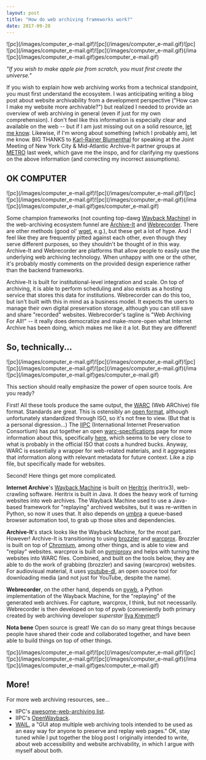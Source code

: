 ```yaml
---
layout: post
title: "How do web archiving frameworks work?"
date: 2017-09-20
---
```


<span style="float:left;">
![pc](/images/computer_e-mail.gif)
</span>
<span style="float:left;">
![pc](/images/computer_e-mail.gif)
</span>
<span style="float:left;">
![pc](/images/computer_e-mail.gif)
</span>
<span style="float:left;">
![pc](/images/computer_e-mail.gif)
</span>
<span style="float:left;">
![pc](/images/computer_e-mail.gif)
</span> ![pc](/images/computer_e-mail.gif)   

*"If you wish to make apple pie from scratch, you must first create the universe."*

If you wish to explain how web archiving works from a technical standpoint, you must first understand the ecosystem. I was anticipating writing a blog post about website archivability from a development perspective ("How can I make my website more archivable?") but realized I needed to provide an overview of web archiving in general (even if just for my own comprehension). I don't feel like this information is especially clear and available on the web -- but if I am just missing out on a solid resource, [let me know](https://twitter.com/ablwr). Likewise, if I'm wrong about something (which I probably am), let me know. BIG THANKS to [Karl-Rainer Blumenthal](http://landscapelibrarian.com/) for speaking at the Joint Meeting of New York City & Mid-Atlantic Archive-It partner groups at [METRO](http://metro.org/) last week, which gave me the inspo, and for clarifying my questions on the above information (and correcting my incorrect assumptions).

## OK COMPUTER

<span style="float:left;">
![pc](/images/computer_e-mail.gif)
</span>
<span style="float:left;">
![pc](/images/computer_e-mail.gif)
</span>
<span style="float:left;">
![pc](/images/computer_e-mail.gif)
</span>
<span style="float:left;">
![pc](/images/computer_e-mail.gif)
</span>
<span style="float:left;">
![pc](/images/computer_e-mail.gif)
</span> ![pc](/images/computer_e-mail.gif)  

Some champion frameworks (not counting top-dawg [Wayback Machine](archive.org/web)) in the web-archiving ecosystem funnel are [Archive-It](https://archive-it.org/) and [Webrecorder](https://webrecorder.io/). There are other methods (good ol' [wget](https://www.gnu.org/software/wget/), e.g.), but these get a lot of hype. And I feel like they are frequently pitted against each other, even though they serve different purposes, so they shouldn't be thought of in this way. Archive-It and Webrecorder are platforms that allow people to easily use the underlying web archiving technology. When unhappy with one or the other, it's probably mostly comments on the provided design experience rather than the backend frameworks.

Archive-It is built for institutional-level integration and scale. On top of archiving, it is able to perform scheduling and also exists as a hosting service that stores this data for institutions. Webrecorder can do this too, but isn't built with this in mind as a business model. It expects the users to manage their own digital preservation storage, although you can still save and share "recorded" websites. Webrecorder's tagline is "Web Archiving For All!" -- it really does democratize and make-more-open what Internet Archive has been doing, which makes me like it a lot. But they are different!

## So, technically...

<span style="float:left;">
![pc](/images/computer_e-mail.gif)
</span>
<span style="float:left;">
![pc](/images/computer_e-mail.gif)
</span>
<span style="float:left;">
![pc](/images/computer_e-mail.gif)
</span>
<span style="float:left;">
![pc](/images/computer_e-mail.gif)
</span>
<span style="float:left;">
![pc](/images/computer_e-mail.gif)
</span> ![pc](/images/computer_e-mail.gif)  

This section should really emphasize the power of open source tools. Are you ready?

First! All these tools produce the same output, the [WARC](https://www.loc.gov/preservation/digital/formats/fdd/fdd000236.shtml) (Web ARChive) file format. Standards are great. This is ostensibly an [open format](https://en.wikipedia.org/wiki/Open_format), although unfortunately standardized through ISO, so it's not free to view. (But that is a personal digression...) The [IIPC](http://netpreserve.org/) (International Internet Preservation Consortium) has put together an open [warc-specifications](http://iipc.github.io/warc-specifications/) page for more information about this, specifically [here](http://iipc.github.io/warc-specifications/specifications/warc-format/warc-1.0/), which seems to be very close to what is probably in the official ISO that costs a hundred bucks. Anyway, WARC is essentially a wrapper for web-related materials, and it aggregates that information along with relevant metadata for future context. Like a zip file, but specifically made for websites.

Second! Here things get more complicated.

**Internet Archive**'s [Wayback Machine](http://archive.org/web) is built on [Heritrix](https://github.com/internetarchive/heritrix3) (heritrix3), web-crawling software. Heritrix is built in Java. It does the heavy work of turning websites into web archives. The Wayback Machine used to use a Java-based framework for "replaying" archived websites, but it was re-written in Python, so now it uses that. It also depends on [umbra](https://github.com/internetarchive/umbra) a queue-based browser automation tool, to grab up those sites and dependencies.

**Archive-It**'s stack looks like the Wayback Machine, for the most part. However! Archive-It is transitioning to using [brozzler](https://github.com/internetarchive/brozzler) and [warcprox](https://github.com/internetarchive/warcprox). Brozzler is built on top of [Chromium](https://www.chromium.org/Home), among other things, and is able to view and "replay" websites. warcprox is built on [pymiproxy](https://github.com/allfro/pymiproxy) and helps with turning the websites into WARC files. Combined, and built on the tools below, they are able to do the work of grabbing (brozzler) and saving (warcprox) websites. For audiovisual material, it uses [youtube-dl](https://github.com/rg3/youtube-dl/), an open source tool for downloading media (and not just for YouTube, despite the name).

**Webrecorder**, on the other hand, depends on [pywb](https://github.com/ikreymer/pywb), a Python implementation of the Wayback Machine, for the "replaying" of the generated web archives. For capture, warcprox, I think, but not necessarily. Webrecorder is then developed on top of pywb (conveniently both primary created by web archiving developer *superstar* [Ilya Kreymer](https://github.com/ikreymer)!)

**Nota bene** Open source is great! We can do so many great things because people have shared their code and collaborated together, and have been able to build things on top of other things.  

<span style="float:left;">
![pc](/images/computer_e-mail.gif)
</span>
<span style="float:left;">
![pc](/images/computer_e-mail.gif)
</span>
<span style="float:left;">
![pc](/images/computer_e-mail.gif)
</span>
<span style="float:left;">
![pc](/images/computer_e-mail.gif)
</span>
<span style="float:left;">
![pc](/images/computer_e-mail.gif)
</span> ![pc](/images/computer_e-mail.gif)  

## More!

For more web archiving resources, see...  

- IIPC's [awesome-web-archiving list](https://github.com/iipc/awesome-web-archiving).  
- IIPC's [OpenWayback](https://github.com/iipc/openwayback/wiki).
- [WAIL](https://machawk1.github.io/wail/), a "GUI atop multiple web archiving tools intended to be used as an easy way for anyone to preserve and replay web pages."
OK, stay tuned while I put together the blog post I originally intended to write, about web accessibility and website archivability, in which I argue with myself about both.
